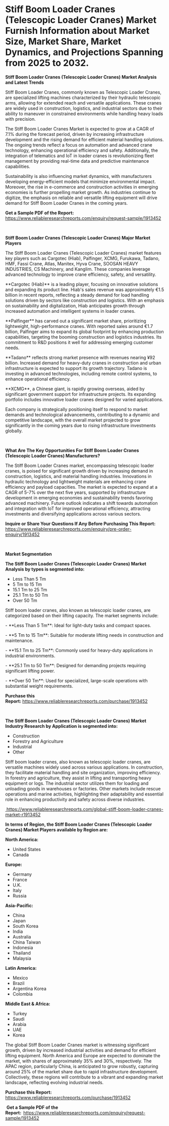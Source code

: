 <p><h1>Stiff Boom Loader Cranes (Telescopic Loader Cranes) Market Furnish Information about Market Size, Market Share, Market Dynamics, and Projections Spanning from 2025 to 2032.</h1></p><p><strong>Stiff Boom Loader Cranes (Telescopic Loader Cranes) Market Analysis and Latest Trends</strong></p>
<p><p>Stiff Boom Loader Cranes, commonly known as Telescopic Loader Cranes, are specialized lifting machines characterized by their hydraulic telescopic arms, allowing for extended reach and versatile applications. These cranes are widely used in construction, logistics, and industrial sectors due to their ability to maneuver in constrained environments while handling heavy loads with precision.</p><p>The Stiff Boom Loader Cranes Market is expected to grow at a CAGR of 7.1% during the forecast period, driven by increasing infrastructure development and the rising demand for efficient material handling solutions. The ongoing trends reflect a focus on automation and advanced crane technology, enhancing operational efficiency and safety. Additionally, the integration of telematics and IoT in loader cranes is revolutionizing fleet management by providing real-time data and predictive maintenance capabilities.</p><p>Sustainability is also influencing market dynamics, with manufacturers developing energy-efficient models that minimize environmental impact. Moreover, the rise in e-commerce and construction activities in emerging economies is further propelling market growth. As industries continue to digitize, the emphasis on reliable and versatile lifting equipment will drive demand for Stiff Boom Loader Cranes in the coming years.</p></p>
<p><strong>Get a Sample PDF of the Report:&nbsp;</strong> <a href="https://www.reliableresearchreports.com/enquiry/request-sample/1913452?utm_campaign=3027&utm_medium=2&utm_source=Github&utm_content=ia&utm_term=12042025&utm_id=stiff-boom-loader-cranes-telescopic-loader-cranes">https://www.reliableresearchreports.com/enquiry/request-sample/1913452</a></p>
<p>&nbsp;</p>
<p><strong>Stiff Boom Loader Cranes (Telescopic Loader Cranes) Major Market Players</strong></p>
<p><p>The Stiff Boom Loader Cranes (Telescopic Loader Cranes) market features key players such as Cargotec (Hiab), Palfinger, XCMG, Furukawa, Tadano, HMF, Fassi Crane, Atlas, Manitex, Hyva Crane, SOOSAN HEAVY INDUSTRIES, CS Machinery, and Kanglim. These companies leverage advanced technology to improve crane efficiency, safety, and versatility.</p><p>**Cargotec (Hiab)** is a leading player, focusing on innovative solutions and expanding its product line. Hiab's sales revenue was approximately €1.5 billion in recent reports, reflecting a steady demand for load handling solutions driven by sectors like construction and logistics. With an emphasis on sustainability and digitalization, Hiab anticipates growth through increased automation and intelligent systems in loader cranes.</p><p>**Palfinger** has carved out a significant market share, prioritizing lightweight, high-performance cranes. With reported sales around €1.7 billion, Palfinger aims to expand its global footprint by enhancing production capabilities, targeting the booming construction and logistics industries. Its commitment to R&D positions it well for addressing emerging customer needs.</p><p>**Tadano** reflects strong market presence with revenues nearing ¥92 billion. Increased demand for heavy-duty cranes in construction and urban infrastructure is expected to support its growth trajectory. Tadano is investing in advanced technologies, including remote control systems, to enhance operational efficiency.</p><p>**XCMG**, a Chinese giant, is rapidly growing overseas, aided by significant government support for infrastructure projects. Its expanding portfolio includes innovative loader cranes designed for varied applications. </p><p>Each company is strategically positioning itself to respond to market demands and technological advancements, contributing to a dynamic and competitive landscape, with the overall market projected to grow significantly in the coming years due to rising infrastructure investments globally.</p></p>
<p>&nbsp;</p>
<p><strong>What Are The Key Opportunities For Stiff Boom Loader Cranes (Telescopic Loader Cranes) Manufacturers?</strong></p>
<p><p>The Stiff Boom Loader Cranes market, encompassing telescopic loader cranes, is poised for significant growth driven by increasing demand in construction, logistics, and material handling industries. Innovations in hydraulic technology and lightweight materials are enhancing crane efficiency and payload capacities. The market is expected to expand at a CAGR of 5-7% over the next five years, supported by infrastructure development in emerging economies and sustainability trends favoring advanced machinery. Future outlook indicates a shift towards automation and integration with IoT for improved operational efficiency, attracting investments and diversifying applications across various sectors.</p></p>
<p><strong>Inquire or Share Your Questions If Any Before Purchasing This Report:</strong> <a href="https://www.reliableresearchreports.com/enquiry/pre-order-enquiry/1913452?utm_campaign=3027&utm_medium=2&utm_source=Github&utm_content=ia&utm_term=12042025&utm_id=stiff-boom-loader-cranes-telescopic-loader-cranes">https://www.reliableresearchreports.com/enquiry/pre-order-enquiry/1913452</a></p>
<p>&nbsp;</p>
<p><strong>Market Segmentation</strong></p>
<p><strong>The Stiff Boom Loader Cranes (Telescopic Loader Cranes) Market Analysis by types is segmented into:</strong></p>
<p><ul><li>Less Than 5 Tm</li><li>5 Tm to 15 Tm</li><li>15.1 Tm to 25 Tm</li><li>25.1 Tm to 50 Tm</li><li>Over 50 Tm</li></ul></p>
<p><p>Stiff boom loader cranes, also known as telescopic loader cranes, are categorized based on their lifting capacity. The market segments include:</p><p>- **Less Than 5 Tm**: Ideal for light-duty tasks and compact spaces.</p><p>- **5 Tm to 15 Tm**: Suitable for moderate lifting needs in construction and maintenance.</p><p>- **15.1 Tm to 25 Tm**: Commonly used for heavy-duty applications in industrial environments.</p><p>- **25.1 Tm to 50 Tm**: Designed for demanding projects requiring significant lifting power.</p><p>- **Over 50 Tm**: Used for specialized, large-scale operations with substantial weight requirements.</p></p>
<p><strong>Purchase this Report:&nbsp;</strong><a href="https://www.reliableresearchreports.com/purchase/1913452?utm_campaign=3027&utm_medium=2&utm_source=Github&utm_content=ia&utm_term=12042025&utm_id=stiff-boom-loader-cranes-telescopic-loader-cranes">https://www.reliableresearchreports.com/purchase/1913452</a></p>
<p>&nbsp;</p>
<p><strong>The Stiff Boom Loader Cranes (Telescopic Loader Cranes) Market Industry Research by Application is segmented into:</strong></p>
<p><ul><li>Construction</li><li>Forestry and Agriculture</li><li>Industrial</li><li>Other</li></ul></p>
<p><p>Stiff boom loader cranes, also known as telescopic loader cranes, are versatile machines widely used across various applications. In construction, they facilitate material handling and site organization, improving efficiency. In forestry and agriculture, they assist in lifting and transporting heavy equipment or logs. The industrial sector utilizes them for loading and unloading goods in warehouses or factories. Other markets include rescue operations and marine activities, highlighting their adaptability and essential role in enhancing productivity and safety across diverse industries.</p></p>
<p><a href="https://www.reliableresearchreports.com/global-stiff-boom-loader-cranes-market-r1913452?utm_campaign=3027&utm_medium=2&utm_source=Github&utm_content=ia&utm_term=12042025&utm_id=stiff-boom-loader-cranes-telescopic-loader-cranes">&nbsp;https://www.reliableresearchreports.com/global-stiff-boom-loader-cranes-market-r1913452</a></p>
<p><strong>In terms of Region, the Stiff Boom Loader Cranes (Telescopic Loader Cranes) Market Players available by Region are:</strong></p>
<p>
    <p> <strong> North America: </strong>
        <ul>
            <li>United States</li>
            <li>Canada</li>
        </ul>
        </p> 
    <p> <strong> Europe: </strong>
        <ul>
            <li>Germany</li>
            <li>France</li>
            <li>U.K.</li>
            <li>Italy</li>
            <li>Russia</li>
        </ul>
        </p> 
    <p> <strong> Asia-Pacific: </strong>
        <ul>
            <li>China</li>
            <li>Japan</li>
            <li>South Korea</li>
            <li>India</li>
            <li>Australia</li>
            <li>China Taiwan</li>
            <li>Indonesia</li>
            <li>Thailand</li>
            <li>Malaysia</li>
        </ul>
        </p> 
    <p> <strong> Latin America: </strong>
        <ul>
            <li>Mexico</li>
            <li>Brazil</li>
            <li>Argentina Korea</li>
            <li>Colombia</li>
        </ul>
        </p> 
    <p> <strong> Middle East & Africa: </strong>
        <ul>
            <li>Turkey</li>
            <li>Saudi</li>
            <li>Arabia</li>
            <li>UAE</li>
            <li>Korea</li>
        </ul>
    </p>
    </p>
<p><p>The global Stiff Boom Loader Cranes market is witnessing significant growth, driven by increased industrial activities and demand for efficient lifting equipment. North America and Europe are expected to dominate the market, with shares of approximately 35% and 30%, respectively. The APAC region, particularly China, is anticipated to grow robustly, capturing around 25% of the market share due to rapid infrastructure development. Collectively, these regions will contribute to a vibrant and expanding market landscape, reflecting evolving industrial needs.</p></p>
<p><strong>Purchase this Report: </strong><a href="https://www.reliableresearchreports.com/purchase/1913452?utm_campaign=3027&utm_medium=2&utm_source=Github&utm_content=ia&utm_term=12042025&utm_id=stiff-boom-loader-cranes-telescopic-loader-cranes">https://www.reliableresearchreports.com/purchase/1913452</a></p>
<p>&nbsp;<strong>Get a Sample PDF of the Report:&nbsp;&nbsp;</strong><a href="https://www.reliableresearchreports.com/enquiry/request-sample/1913452?utm_campaign=3027&utm_medium=2&utm_source=Github&utm_content=ia&utm_term=12042025&utm_id=stiff-boom-loader-cranes-telescopic-loader-cranes">https://www.reliableresearchreports.com/enquiry/request-sample/1913452</a></p>
<p><strong></strong></p>
<p><p></p><p></p><p></p></p>